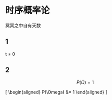 # 时序概率论

冥冥之中自有天数

## 1

t ≠ 0

## 2

$$
P(\Omega) = 1
$$

\[
\begin{aligned}
P(\Omega) &= 1
\end{aligned}
\]